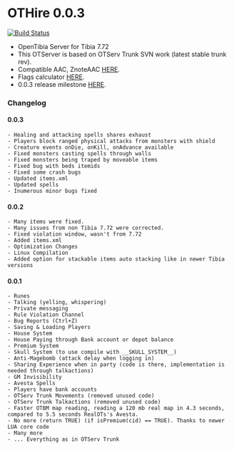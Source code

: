 OTHire 0.0.3
========

[![Build Status](https://travis-ci.org/TwistedScorpio/OTHire.svg?branch=master)](https://travis-ci.org/TwistedScorpio/OTHire)

- OpenTibia Server for Tibia 7.72
- This OTServer is based on OTServ Trunk SVN work (latest stable trunk rev).
- Compatible AAC, ZnoteAAC [HERE](https://github.com/peonso/ZnoteOTHire).
- Flags calculator [HERE](https://diegorodriguesvieira.github.io/flags-calculator/).
- 0.0.3 release milestone [HERE](https://github.com/TwistedScorpio/OTHire/milestone/1).

### Changelog

#### 0.0.3

	- Healing and attacking spells shares exhaust
	- Players block ranged physical attacks from monsters with shield
	- Creature events onDie, onKill, onAdvance available
	- Fixed monsters casting spells through walls
	- Fixed monsters being traped by moveable items
	- Fixed bug with beds itemids
	- Fixed some crash bugs
	- Updated items.xml
	- Updated spells
	- Inumerous minor bugs fixed

#### 0.0.2

    - Many items were fixed.
    - Many issues from non Tibia 7.72 were corrected.
    - Fixed violation window, wasn't from 7.72
    - Added items.xml
    - Optimization Changes
    - Linux Compilation
    - Added option for stackable items auto stacking like in newer Tibia versions

####  0.0.1

    - Runes
    - Talking (yelling, whispering)
    - Private messaging
    - Rule Violation Channel
    - Bug Reports (Ctrl+Z)
    - Saving & Loading Players
    - House System
    - House Paying through Bank account or depot balance
    - Premium System
    - Skull System (to use compile with __SKULL_SYSTEM__)
    - Anti-Magebomb (attack delay when logging in)
    - Sharing Experience when in party (code is there, implementation is needed through talkactions)
    - GM Invisibility
    - Avesta Spells
    - Players have bank accounts
    - OTServ Trunk Movements (removed unused code)
    - OTServ Trunk Talkactions (removed unused code)
    - Faster OTBM map reading, reading a 120 mb real map in 4.3 seconds, compared to 5.5 seconds RealOTs's Avesta.
    - No more (return TRUE) (if isPremium(cid) == TRUE). Thanks to newer LUA core code
    - Many more
    - ... Everything as in OTServ Trunk
